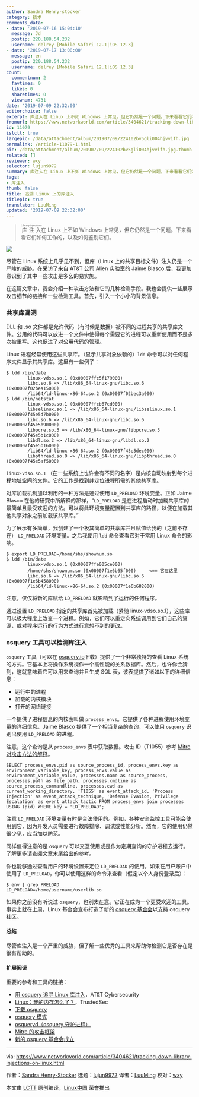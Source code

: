 ```yaml
---
author: Sandra Henry-stocker
category: 技术
comments_data:
- date: '2019-07-16 15:04:10'
  message: Jd
  postip: 220.188.54.232
  username: delrey [Mobile Safari 12.1|iOS 12.3]
- date: '2019-07-17 13:08:00'
  message: en
  postip: 220.188.54.232
  username: delrey [Mobile Safari 12.1|iOS 12.3]
count:
  commentnum: 2
  favtimes: 0
  likes: 0
  sharetimes: 0
  viewnum: 4731
date: '2019-07-09 22:32:00'
editorchoice: false
excerpt: 库注入在 Linux 上不如 Windows 上常见，但它仍然是一个问题。下来看看它们如何工作的，以及如何鉴别它们。
fromurl: https://www.networkworld.com/article/3404621/tracking-down-library-injections-on-linux.html
id: 11079
islctt: true
largepic: /data/attachment/album/201907/09/224102bv5gli004hjvvifh.jpg
permalink: /article-11079-1.html
pic: /data/attachment/album/201907/09/224102bv5gli004hjvvifh.jpg.thumb.jpg
related: []
reviewer: wxy
selector: lujun9972
summary: 库注入在 Linux 上不如 Windows 上常见，但它仍然是一个问题。下来看看它们如何工作的，以及如何鉴别它们。
tags:
- 库注入
thumb: false
title: 追溯 Linux 上的库注入
titlepic: true
translator: LuuMing
updated: '2019-07-09 22:32:00'
---
```



> 
> <ruby> 库注入 <rt>  Library injections </rt></ruby>在 Linux 上不如 Windows 上常见，但它仍然是一个问题。下来看看它们如何工作的，以及如何鉴别它们。
> 
> 
> 


![](/data/attachment/album/201907/09/224102bv5gli004hjvvifh.jpg)


尽管在 Linux 系统上几乎见不到，但库（Linux 上的共享目标文件）注入仍是一个严峻的威胁。在采访了来自 AT&T 公司 Alien 实验室的 Jaime Blasco 后，我更加意识到了其中一些攻击是多么的易实施。


在这篇文章中，我会介绍一种攻击方法和它的几种检测手段。我也会提供一些展示攻击细节的链接和一些检测工具。首先，引入一个小小的背景信息。


### 共享库漏洞


DLL 和 .so 文件都是允许代码（有时候是数据）被不同的进程共享的共享库文件。公用的代码可以放进一个文件中使得每个需要它的进程可以重新使用而不是多次被重写。这也促进了对公用代码的管理。


Linux 进程经常使用这些共享库。（显示共享对象依赖的）`ldd` 命令可以对任何程序文件显示其共享库。这里有一些例子：



```
$ ldd /bin/date
        linux-vdso.so.1 (0x00007ffc5f179000)
        libc.so.6 => /lib/x86_64-linux-gnu/libc.so.6 (0x00007f02bea15000)
        /lib64/ld-linux-x86-64.so.2 (0x00007f02bec3a000)
$ ldd /bin/netstat
        linux-vdso.so.1 (0x00007ffcb67cd000)
        libselinux.so.1 => /lib/x86_64-linux-gnu/libselinux.so.1 (0x00007f45e5d7b000)
        libc.so.6 => /lib/x86_64-linux-gnu/libc.so.6 (0x00007f45e5b90000)
        libpcre.so.3 => /lib/x86_64-linux-gnu/libpcre.so.3 (0x00007f45e5b1c000)
        libdl.so.2 => /lib/x86_64-linux-gnu/libdl.so.2 (0x00007f45e5b16000)
        /lib64/ld-linux-x86-64.so.2 (0x00007f45e5dec000)
        libpthread.so.0 => /lib/x86_64-linux-gnu/libpthread.so.0 (0x00007f45e5af5000)
```

`linux-vdso.so.1` （在一些系统上也许会有不同的名字）是内核自动映射到每个进程地址空间的文件。它的工作是找到并定位进程所需的其他共享库。


对库加载机制加以利用的一种方法是通过使用 `LD_PRELOAD` 环境变量。正如 Jaime Blasco 在他的研究中所解释的那样，“`LD_PRELOAD` 是在进程启动时加载共享库的最简单且最受欢迎的方法。可以将此环境变量配置到共享库的路径，以便在加载其他共享对象之前加载该共享库。”


为了展示有多简单，我创建了一个极其简单的共享库并且赋值给我的（之前不存在） `LD_PRELOAD` 环境变量。之后我使用 `ldd` 命令查看它对于常用 Linux 命令的影响。



```
$ export LD_PRELOAD=/home/shs/shownum.so
$ ldd /bin/date
        linux-vdso.so.1 (0x00007ffe005ce000)
        /home/shs/shownum.so (0x00007f1e6b65f000)     <== 它在这里
        libc.so.6 => /lib/x86_64-linux-gnu/libc.so.6 (0x00007f1e6b458000)
        /lib64/ld-linux-x86-64.so.2 (0x00007f1e6b682000)
```

注意，仅仅将新的库赋给 `LD_PRELOAD` 就影响到了运行的任何程序。


通过设置 `LD_PRELOAD` 指定的共享库首先被加载（紧随 linux-vdso.so.1），这些库可以极大程度上改变一个进程。例如，它们可以重定向系统调用到它们自己的资源，或对程序运行的行为方式进行意想不到的更改。


### osquery 工具可以检测库注入


`osquery` 工具（可以在 [osquery.io](https://osquery.io/)下载）提供了一个非常独特的查看 Linux 系统的方式。它基本上将操作系统视作一个高性能的关系数据库。然后，也许你会猜到，这就意味着它可以用来查询并且生成 SQL 表，该表提供了诸如以下的详细信息：


* 运行中的进程
* 加载的内核模块
* 打开的网络链接


一个提供了进程信息的内核表叫做 `process_envs`。它提供了各种进程使用环境变量的详细信息。Jaime Blasco 提供了一个相当复杂的查询，可以使用 `osquery` 识别出使用 `LD_PRELOAD` 的进程。


注意，这个查询是从 `process_envs` 表中获取数据。攻击 ID（T1055）参考 [Mitre 对攻击方法的解释](https://attack.mitre.org/techniques/T1055/)。



```
SELECT process_envs.pid as source_process_id, process_envs.key as environment_variable_key, process_envs.value as environment_variable_value, processes.name as source_process, processes.path as file_path, processes.cmdline as source_process_commandline, processes.cwd as current_working_directory, 'T1055' as event_attack_id, 'Process Injection' as event_attack_technique, 'Defense Evasion, Privilege Escalation' as event_attack_tactic FROM process_envs join processes USING (pid) WHERE key = 'LD_PRELOAD';
```

注意 `LD_PRELOAD` 环境变量有时是合法使用的。例如，各种安全监控工具可能会使用到它，因为开发人员需要进行故障排除、调试或性能分析。然而，它的使用仍然很少见，应当加以防范。


同样值得注意的是 `osquery` 可以交互使用或是作为定期查询的守护进程去运行。了解更多请查阅文章末尾给出的参考。


你也能够通过查看用户的环境设置来定位 `LD_PRELOAD` 的使用。如果在用户账户中使用了 `LD_PRELOAD`，你可以使用这样的命令来查看（假定以个人身份登录后）：



```
$ env | grep PRELOAD
LD_PRELOAD=/home/username/userlib.so
```

如果你之前没有听说过 `osquery`，也别太在意。它正在成为一个更受欢迎的工具。事实上就在上周，Linux 基金会宣布打造了新的 [osquery 基金会](https://www.linuxfoundation.org/press-release/2019/06/the-linux-foundation-announces-intent-to-form-new-foundation-to-support-osquery-community/)以支持 osquery 社区。


#### 总结


尽管库注入是一个严重的威胁，但了解一些优秀的工具来帮助你检测它是否存在是很有帮助的。


#### 扩展阅读


重要的参考和工具的链接：


* [用 osquery 追寻 Linux 库注入](https://www.alienvault.com/blogs/labs-research/hunting-for-linux-library-injection-with-osquery)，AT&T Cybersecurity
* [Linux：我的内存怎么了？](https://www.trustedsec.com/2018/09/linux-hows-my-memory/)，TrustedSec
* [下载 osquery](https://osquery.io/)
* [osquery 模式](https://osquery.io/schema/3.3.2)
* [osqueryd（osquery 守护进程）](https://osquery.readthedocs.io/en/stable/deployment/configuration/#schedule)
* [Mitre 的攻击框架](https://attack.mitre.org/)
* [新的 osquery 基金会成立](https://www.linuxfoundation.org/press-release/2019/06/the-linux-foundation-announces-intent-to-form-new-foundation-to-support-osquery-community/)




---


via: <https://www.networkworld.com/article/3404621/tracking-down-library-injections-on-linux.html>


作者：[Sandra Henry-Stocker](https://www.networkworld.com/author/Sandra-Henry_Stocker/) 选题：[lujun9972](https://github.com/lujun9972) 译者：[LuuMing](https://github.com/LuuMing) 校对：[wxy](https://github.com/wxy)


本文由 [LCTT](https://github.com/LCTT/TranslateProject) 原创编译，[Linux中国](https://linux.cn/) 荣誉推出